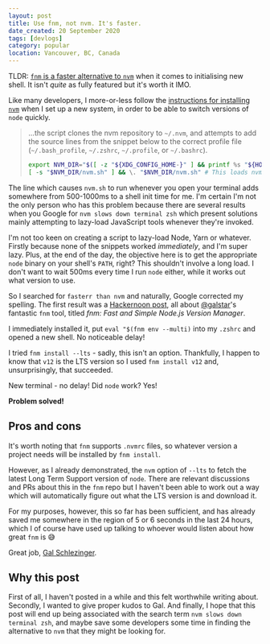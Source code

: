 ```yaml
---
layout: post
title: Use fnm, not nvm. It's faster.
date_created: 20 September 2020
tags: [devlogs]
category: popular
location: Vancouver, BC, Canada
---
```


TLDR: [`fnm` is a faster alternative to `nvm`](https://github.com/Schniz/fnm) when it comes to initialising new shell. It isn't _quite_ as fully featured but it's worth it IMO.

Like many developers, I more-or-less follow the [instructions for installing `nvm`](https://github.com/nvm-sh/nvm#install--update-script) when I set up a new system, in order to be able to switch versions of `node` quickly.

> ...the script clones the nvm repository to `~/.nvm`, and attempts to add the source lines from the snippet below to the correct profile file (`~/.bash_profile`, `~/.zshrc`, `~/.profile`, or `~/.bashrc`).
>
> ```bash
> export NVM_DIR="$([ -z "${XDG_CONFIG_HOME-}" ] && printf %s "${HOME}/.nvm" || printf %s "${XDG_CONFIG_HOME}/nvm")"
> [ -s "$NVM_DIR/nvm.sh" ] && \. "$NVM_DIR/nvm.sh" # This loads nvm
> ```

The line which causes `nvm.sh` to run whenever you open your terminal adds somewhere from 500-1000ms to a shell init time for me. I'm certain I'm not the only person who has this problem because there are several results when you Google for `nvm slows down terminal zsh` which present solutions mainly attempting to lazy-load JavaScript tools whenever they're invoked.

I'm not too keen on creating a script to lazy-load Node, Yarn or whatever. Firstly because none of the snippets worked _immediately_, and I'm super lazy. Plus, at the end of the day, the objective here is to get the appropriate `node` binary on your shell's `PATH`, right? This shouldn't involve a long load. I don't want to wait 500ms every time I run `node` either, while it works out what version to use.

So I searched for `fasterr than nvm` and naturally, Google corrected my spelling. The first result was a [Hackernoon post](https://hackernoon.com/fnm-fast-and-simple-node-js-version-manager-df82c37d4e87), all about [@galstar](https://twitter.com/galstar)'s fantastic `fnm` tool, titled _fnm: Fast and Simple Node.js Version Manager_.

I immediately installed it, put `eval "$(fnm env --multi)` into my `.zshrc` and opened a new shell. No noticeable delay!

I tried `fnm install --lts` - sadly, this isn't an option. Thankfully, I happen to know that `v12` is the LTS version so I used `fnm install v12` and, unsurprisingly, that succeeded.

New terminal - no delay! Did `node` work? Yes!

**Problem solved!**

## Pros and cons

It's worth noting that `fnm` supports `.nvmrc` files, so whatever version a project needs will be installed by `fnm install`.

However, as I already demonstrated, the `nvm` option of `--lts` to fetch the latest Long Term Support version of `node`. There are relevant discussions and PRs about this in the `fnm` repo but I haven't been able to work out a way which will automatically figure out what the LTS version is and download it.

For my purposes, however, this so far has been sufficient, and has already saved me somewhere in the region of 5 or 6 seconds in the last 24 hours, which I of course have used up talking to whoever would listen about how great `fnm` is 😅

Great job, [Gal Schlezinger](https://github.com/Schniz).

## Why this post

First of all, I haven't posted in a while and this felt worthwhile writing about. Secondly, I wanted to give proper kudos to Gal. And finally, I hope that this post will end up being associated with the search term `nvm slows down terminal zsh`, and maybe save some developers some time in finding the alternative to `nvm` that they might be looking for.
